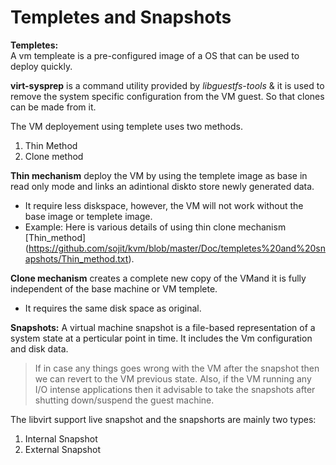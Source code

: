 # Templetes and Snapshots

**Templetes:**    
    A vm templeate is a pre-configured image of a OS that can be used to deploy quickly.
    
   **virt-sysprep** is a command utility provided by *libguestfs-tools* & it is used to remove the system specific configuration from the VM guest. So that clones can be made from it.
    
 The VM deployement using templete uses two methods.
   1. Thin Method
   2. Clone method  

**Thin mechanism** deploy the VM by using the templete image as base in read only mode and links an adintional diskto store newly generated data.
* It require less diskspace, however, the VM will not work without the base image or templete image.
* Example: Here is various details of using thin clone mechanism [Thin_method] (https://github.com/sojit/kvm/blob/master/Doc/templetes%20and%20snapshots/Thin_method.txt).
   
**Clone mechanism** creates a complete new copy of the VMand it is fully independent of the base machine or VM templete.
* It requires the same disk space as original.   


**Snapshots:**
  A virtual machine snapshot is a file-based representation of a system state at a perticular point in time. It includes the Vm configuration and disk data.

>If in case any things goes wrong with the VM after the snapshot then we can revert to the VM previous state. Also, if the VM running any I/O intense applications then it advisable to take the snapshots after shutting down/suspend the guest machine.
      
The libvirt support live snapshot and the snapshorts are mainly two types:
1. Internal Snapshot
2. External Snapshot


